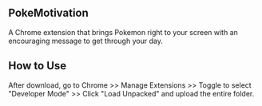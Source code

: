 ## PokeMotivation

A Chrome extension that brings Pokemon right to your screen with an encouraging message to get through your day.

## How to Use

After download, go to Chrome >> Manage Extensions >> Toggle to select "Developer Mode" >> Click "Load Unpacked" and upload the entire folder. 